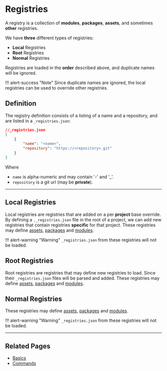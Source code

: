 # Registries
A registry is a collection of **modules**, **packages**, **assets**, and sometimes **other** registries.

We have **three** different types of registries:

* **Local** Registries
* **Root** Registries
* **Normal** Registries

Registries are loaded in the **order** described above, and duplicate names will be ignored. 

!!! alert-success "Note"
    Since duplicate names are ignored, the local registries can be used to override other registries.

## Definition
The registry definition consists of a listing of a name and a repository, and are listed in a `_registries.json`:

```json
//_registries.json
[
    {
        "name": "<name>",
        "repository": "https://<repository>.git"
    }
]
```
Where   

 * `name` is alpha-numeric and may contain '-' and '_'.
 * `repository` is a git url (may be **private**).

 ----

## Local Registries
Local registries are registries that are added on a per **project** base override.
By defining a `._registries.json` file in the root of a project, we can add
new registries that contain registries **specific** for that project.
These registries may define [assets](../../assets/assets), [packages]() and [modules]().

!!! alert-warning "Warning"
    `_registries.json` from these registries will not be loaded.

## Root Registries
Root registries are registries that may define new registries to load. Since their `_registries.json` files
will be parsed and added. 
These registries may define [assets](../../assets/assets), [packages]() and [modules]().

## Normal Registries 
These registries may define [assets](../../assets/assets), [packages]() and [modules]().

!!! alert-warning "Warning"
    `_registries.json` from these registries will not be loaded.

----

## Related Pages

* [Basics](basics)
* [Commands](commands)